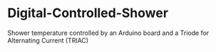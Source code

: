 # Digital-Controlled-Shower
Shower temperature controlled by an Arduino board and a Triode for Alternating Current (TRIAC)
